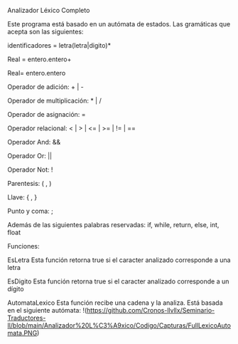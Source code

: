 Analizador Léxico Completo

Este programa está basado en un autómata de estados. Las gramáticas que acepta son las siguientes:

identificadores = letra(letra|digito)*

Real = entero.entero+

Real= entero.entero

Operador de adición: + | -

Operador de multiplicación: * | /

Operador de asignación: =

Operador relacional: < | > | <= | >= | != | ==

Operador And: &&

Operador Or: ||

Operador Not: !

Parentesis: ( , )

Llave: { , }

Punto y coma: ;

Además de las siguientes palabras reservadas: if, while, return, else, int, float

Funciones:

EsLetra
Esta función retorna true si el caracter analizado corresponde a una letra

EsDigito
Esta función retorna true si el caracter analizado corresponde a un dígito

AutomataLexico
Esta función recibe una cadena y la analiza. Está basada en el siguiente autómata:
!(https://github.com/Cronos-llvllx/Seminario-Traductores-ll/blob/main/Analizador%20L%C3%A9xico/Codigo/Capturas/FullLexicoAutomata.PNG)
